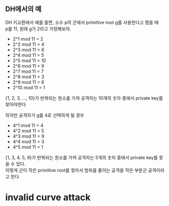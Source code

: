 ## DH에서의 예
DH 키교환에서 예를 들면, 소수 p의 군에서 primitive root g를 사용한다고 했을 때 <br/>
p를 11, 원래 g가 2라고 가정해보자.
- 2^1 mod 11 = 2
- 2^2 mod 11 = 4
- 2^3 mod 11 = 8
- 2^4 mod 11 = 5
- 2^5 mod 11 = 10
- 2^6 mod 11 = 9
- 2^7 mod 11 = 7
- 2^8 mod 11 = 3
- 2^9 mod 11 = 6
- 2^10 mod 11 = 1

{1, 2, 3, ..., 10}가 반복되는 원소를 가져 공격자는 10개의 숫자 중에서 private key를 찾아야한다

하지만 공격자가 g를 4로 선택하게 될 경우
- 4^1 mod 11 = 4
- 4^2 mod 11 = 5
- 4^3 mod 11 = 9
- 4^4 mod 11 = 3
- 4^5 mod 11 = 1

{1, 3, 4, 5, 9}가 반복되는 원소를 가져 공격자는 5개의 숫자 중에서 private key를 찾을 수 있다.<br/>
이렇게 군이 작은 primitive root를 찾아서 범위를 줄이는 공격을 작은 부분군 공격이라고 한다

# invalid curve attack
